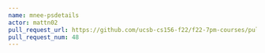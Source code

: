 ```yaml
---
name: mnee-psdetails
actor: mattn02
pull_request_url: https://github.com/ucsb-cs156-f22/f22-7pm-courses/pull/48
pull_request_num: 48
---
```

